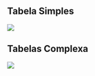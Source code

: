 <h2>Tabela Simples</h2>
<img src="https://user-images.githubusercontent.com/76228682/179283306-be22853d-b893-430d-9cc4-d85e2fdfeb91.png">
<h2>Tabelas Complexa</h2>
<img src="https://user-images.githubusercontent.com/76228682/179283464-1602c89d-c129-4497-8157-3e16bc2f2ece.png">
